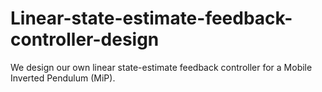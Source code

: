 # Linear-state-estimate-feedback-controller-design
We design our own linear state-estimate feedback controller for a Mobile Inverted Pendulum (MiP).
